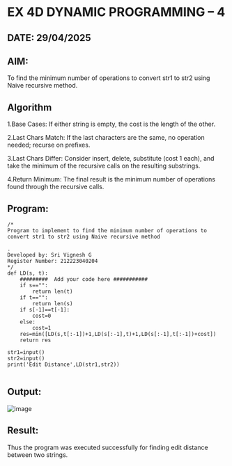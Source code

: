 # EX 4D DYNAMIC PROGRAMMING – 4
## DATE: 29/04/2025
## AIM:
To find the minimum number of operations to convert str1 to str2 using Naive recursive method.





## Algorithm
1.Base Cases: If either string is empty, the cost is the length of the other.

2.Last Chars Match: If the last characters are the same, no operation needed; recurse on prefixes.

3.Last Chars Differ: Consider insert, delete, substitute (cost 1 each), and take the minimum of the recursive calls on the resulting substrings.

4.Return Minimum: The final result is the minimum number of operations found through the recursive calls.
   

## Program:
```
/*
Program to implement to find the minimum number of operations to convert str1 to str2 using Naive recursive method

.
Developed by: Sri Vignesh G
Register Number: 212223040204
*/
def LD(s, t):
    #########  Add your code here ###########
    if s=="":
        return len(t)
    if t=="":
        return len(s)
    if s[-1]==t[-1]:
        cost=0
    else:
        cost=1
    res=min([LD(s,t[:-1])+1,LD(s[:-1],t)+1,LD(s[:-1],t[:-1])+cost])
    return res
    
str1=input()
str2=input()
print('Edit Distance',LD(str1,str2))


```

## Output:
![image](https://github.com/user-attachments/assets/ed05e15b-2a94-491e-8641-cd102aa0cf84)



## Result:
Thus the program was executed successfully for finding edit distance between two strings.
